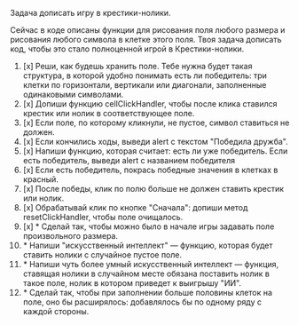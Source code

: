 Задача дописать игру в крестики-нолики.

Сейчас в коде описаны функции для рисования поля любого размера и рисования любого символа в клетке этого поля.
Твоя задача дописать код, чтобы это стало полноценной игрой в Крестики-нолики.

1. [x] Реши, как будешь хранить поле. Тебе нужна будет такая структура, в которой удобно понимать есть ли победитель: три клетки по горизонтали, вертикали или диагонали, заполненные одинаковыми символами.
2. [x] Допиши функцию cellClickHandler, чтобы после клика ставился крестик или нолик в соответствующее поле.
3. [x] Если поле, по которому кликнули, не пустое, символ ставиться не должен.
4. [x] Если кончились ходы, выведи alert с текстом "Победила дружба".
5. [x] Напиши функцию, которая считает: есть ли уже победитель. Если есть победитель, выведи alert с названием победителя
6. [x] Если есть победитель, покрась победные значения в клетках в красный.
7. [x] После победы, клик по полю больше не должен ставить крестик или нолик.
8. [x] Обрабатывай клик по кнопке "Сначала": допиши метод resetClickHandler, чтобы поле очищалось.
9. [x] \* Сделай так, чтобы можно было в начале игры задавать поле произвольного размера.
10. \* Напиши "искусственный интеллект" — функцию, которая будет ставить нолики с случайное пустое поле.
11. \* Напиши чуть более умный искусственный интеллект — функция, ставящая нолики в случайном месте обязана поставить нолик в такое поле, нолик в котором приведет к выигрышу "ИИ".
12. \* Сделай так, чтобы при заполнении больше половины клеток на поле, оно бы расширялось: добавлялось бы по одному ряду с каждой стороны.
